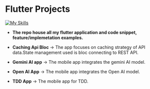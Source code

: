 # Flutter Projects
[![My Skills](https://skillicons.dev/icons?i=dart,flutter)](https://skillicons.dev)

* **The repo house all my flutter application and code snippet, feature/implemetation examples.** 

* **Caching Api Bloc** -> The app focuses on caching strategy of API data.State management used is bloc connecting to REST API.
* **Gemini AI app** -> The mobile app integrates the gemini AI model.
* **Open AI App** -> The mobile app integrates the Open AI model.
* **TDD App** -> The mobile app for TDD.

